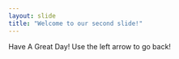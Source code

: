 ```yaml
---
layout: slide
title: "Welcome to our second slide!"
---
```

Have A Great Day!
Use the left arrow to go back!
